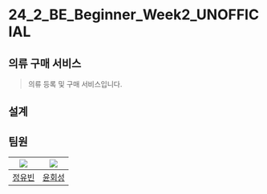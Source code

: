 # 24_2_BE_Beginner_Week2_UNOFFICIAL
## 의류 구매 서비스
> 의류 등록 및 구매 서비스입니다.

## 설계

## 팀원
| ![](https://github.com/xxubin04.png?size=120) | ![](https://github.com/squarecaaat.png?size=120) |
|:--:|:--:|
|[정유빈](https://github.com/xxubin04)|[윤회성](https://github.com/squareCaaat)|
